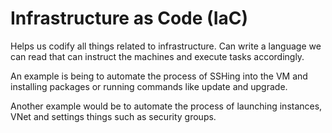 # Infrastructure as Code (IaC)

Helps us codify all things related to infrastructure. Can write a language we can read that can instruct the machines and execute tasks accordingly.

An example is being to automate the process of SSHing into the VM and installing packages or running commands like update and upgrade.

Another example would be to automate the process of launching instances, VNet and settings things such as security groups.

